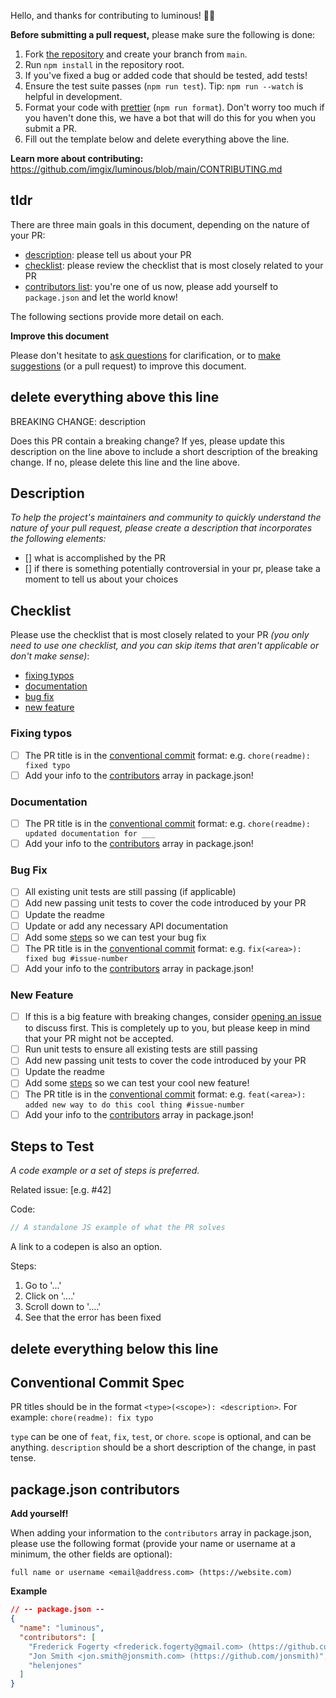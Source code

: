 <!-- prettier-ignore-start -->
Hello, and thanks for contributing to luminous! 🎉🙌

**Before submitting a pull request,** please make sure the following is done:

1.  Fork [the repository](https://github.com/imgix/luminous) and create your branch from `main`.
2.  Run `npm install` in the repository root.
3.  If you've fixed a bug or added code that should be tested, add tests!
4.  Ensure the test suite passes (`npm run test`). Tip: `npm run --watch` is helpful in development.
5.  Format your code with [prettier](https://github.com/prettier/prettier) (`npm run format`). Don't worry too much if you haven't done this, we have a bot that will do this for you when you submit a PR.
6.  Fill out the template below and delete everything above the line.

**Learn more about contributing:** https://github.com/imgix/luminous/blob/main/CONTRIBUTING.md

## tldr

There are three main goals in this document, depending on the nature of your PR:

- [description](#description): please tell us about your PR
- [checklist](#checklist): please review the checklist that is most closely related to your PR
- [contributors list](#packagejson-contributors): you're one of us now, please add yourself to `package.json` and let the world know!

The following sections provide more detail on each.

**Improve this document**

Please don't hesitate to [ask questions][issues] for clarification, or to [make suggestions][issues] (or a pull request) to improve this document.





delete everything above this line
-------------------------------------------

BREAKING CHANGE: description

Does this PR contain a breaking change? If yes, please update this description on the line above to include a short description of the breaking change. If no, please delete this line and the line above.

## Description

_To help the project's maintainers and community to quickly understand the nature of your pull request, please create a description that incorporates the following elements:_

- [] what is accomplished by the PR
- [] if there is something potentially controversial in your pr, please take a moment to tell us about your choices

## Checklist

Please use the checklist that is most closely related to your PR _(you only need to use one checklist, and you can skip items that aren't applicable or don't make sense)_:

- [fixing typos]()
- [documentation]()
- [bug fix]()
- [new feature]()

### Fixing typos

- [ ] The PR title is in the [conventional commit](#conventional-commit-spec) format: e.g. `chore(readme): fixed typo`
- [ ] Add your info to the [contributors](#packagejson-contributors) array in package.json!

### Documentation

- [ ] The PR title is in the [conventional commit](#conventional-commit-spec) format: e.g. `chore(readme): updated documentation for ___`
- [ ] Add your info to the [contributors](#packagejson-contributors) array in package.json!

### Bug Fix

- [ ] All existing unit tests are still passing (if applicable)
- [ ] Add new passing unit tests to cover the code introduced by your PR
- [ ] Update the readme
- [ ] Update or add any necessary API documentation
- [ ] Add some [steps](#steps-to-test) so we can test your bug fix
- [ ] The PR title is in the [conventional commit](#conventional-commit-spec) format: e.g. `fix(<area>): fixed bug #issue-number`
- [ ] Add your info to the [contributors](#packagejson-contributors) array in package.json!

### New Feature

- [ ] If this is a big feature with breaking changes, consider [opening an issue][issues] to discuss first. This is completely up to you, but please keep in mind that your PR might not be accepted.
- [ ] Run unit tests to ensure all existing tests are still passing
- [ ] Add new passing unit tests to cover the code introduced by your PR
- [ ] Update the readme
- [ ] Add some [steps](#steps-to-test) so we can test your cool new feature!
- [ ] The PR title is in the [conventional commit](#conventional-commit-spec) format: e.g. `feat(<area>): added new way to do this cool thing #issue-number`
- [ ] Add your info to the [contributors](#packagejson-contributors) array in package.json!

## Steps to Test

_A code example or a set of steps is preferred._

Related issue: [e.g. #42]

Code:

```js
// A standalone JS example of what the PR solves
```

A link to a codepen is also an option.

Steps:

1.  Go to '...'
2.  Click on '....'
3.  Scroll down to '....'
4.  See that the error has been fixed





delete everything below this line
-------------------------------------------






## Conventional Commit Spec

PR titles should be in the format `<type>(<scope>): <description>`. For example: `chore(readme): fix typo`

`type` can be one of `feat`, `fix`, `test`, or `chore`.
`scope` is optional, and can be anything.
`description` should be a short description of the change, in past tense.

## package.json contributors

**Add yourself!**

When adding your information to the `contributors` array in package.json, please use the following format (provide your name or username at a minimum, the other fields are optional):

```
full name or username <email@address.com> (https://website.com)
```

**Example**

```json
// -- package.json --
{
  "name": "luminous",
  "contributors": [
    "Frederick Fogerty <frederick.fogerty@gmail.com> (https://github.com/frederickfogerty)",
    "Jon Smith <jon.smith@jonsmith.com> (https://github.com/jonsmith)",
    "helenjones"
  ]
}
```

[issues]: ../../issues
<!-- prettier-ignore-end -->
